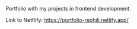 Portfolio with my projects in frontend development.

Link to Netflify:
https://portfolio-rephili.netlify.app/
